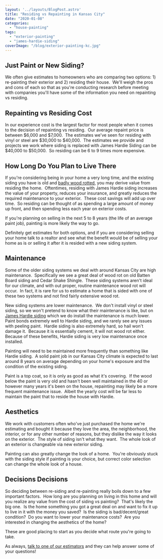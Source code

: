 ```yaml
---
layout: '../layouts/BlogPost.astro'
title: "Residing vs Repainting in Kansas City"
date: "2020-01-08"
categories: 
  - "house-painting"
tags: 
  - "exterior-painting"
  - "james-hardie-siding"
coverImage: "/blog/exterior-painting-kc.jpg"
---
```


## Just Paint or New Siding?

We often give estimates to homeowners who are comparing two options: 1) re-painting their exterior and 2) residing their house.  We'll weigh the pros and cons of each so that as you're conducting research before meeting with companies you'll have some of the information you need on repainting vs residing.

## Repainting vs Residing Cost

In our experience cost is the largest factor for most people when it comes to the decision of repainting vs residing.  Our average repaint price is between $6,000 and $7,000.  The estimates we've seen for residing with vinyl or steel are $30,000 to $40,000.  The estimates we provide and projects we work where siding is replaced with James Hardie Siding can be $40,000 to $50,000.  So residing can be 6 to 9 times more expensive.

## How Long Do You Plan to Live There

If you're considering being in your home a very long time, and the existing siding you have is old and [badly wood rotted](https://greatplainspaintingkc.com/wood-rot-issues-prevention-kansas-city/), you may derive value from residing the home.  Oftentimes, residing with James Hardie siding increases the value of your property, reduces your insurance, and greatly reduces the required maintenance to your exterior.  These cost savings will add up over time.  So residing can be thought of as spending a large amount of money up front, and then spending less each year on exterior costs.

If you're planning on selling in the next 5 to 8 years (the life of an average paint job), painting is more likely the way to go.

Definitely get estimates for both options, and if you are considering selling your home talk to a realtor and see what the benefit would be of selling your home as is or selling it after it is resided with a new siding system.

## Maintenance

Some of the older siding systems we deal with around Kansas City are high maintenance.  Specifically we see a great deal of wood rot on old Batten Board siding and Cedar Shake Shingle.  These siding systems aren't ideal for our climate, and with out proper, routine maintenance wood rot will occur.  In fact, it is rare for us to estimate a home that is sided with one of these two systems and not find fairly extensive wood rot.

New siding systems are lower maintenance.  We don't install vinyl or steel siding, so we won't pretend to know what their maintenance is like, but on [James Hardie siding](https://greatplainspaintingkc.com/james-hardie-siding-kansas-city/) which we do install the maintenance is much lower.  Paint bonds extremely well to Hardie siding, and we rarely see any issues with peeling paint.  Hardie siding is also extremely hard, so hail won't damage it.  Because it is essentially cement, it will not wood rot either.  Because of these benefits, Hardie siding is very low maintenance once installed.

Painting will need to be maintained more frequently than something like Hardie siding.  A solid paint job in our Kansas City climate is expected to last around 8 years on average depending on your home's exposure and the condition of the existing siding.

Paint is a top coat, so it is only as good as what it's covering.  If the wood below the paint is very old and hasn't been well maintained in the 40 or however many years it's been on the house, repainting may likely be a more frequent maintenance issue.  Albeit the yearly cost will be far less to maintain the paint that to reside the house with Hardie.

## Aesthetics

We work with customers often who've just purchased the home we're estimating and bought it because they love the area, the neighborhood, the interior, or for any other number of reasons, but they dislike the way it looks on the exterior.  The style of siding isn't what they want.  The whole look of an exterior is changeable via new exterior siding.

Painting can also greatly change the look of a home.  You're obviously stuck with the siding style if painting is your choice, but correct color selection can change the whole look of a house.

## Decisions Decisions

So deciding between re-siding and re-painting really boils down to a few important factors.  How long are you planning on living in this home and will you realize any value from the cost of siding vs painting?  That's likely the big one.  Is the home something you got a great deal on and want to fix it up to live in it with the money you saved?  Is the siding is bad/decent/great condition?  Do you want to lower your maintenance costs?  Are you interested in changing the aesthetics of the home?

These are good placing to start as you decide what route you're going to take.

As always, [talk to one of our estimators](https://greatplainspaintingkc.com/contact/) and they can help answer some of your questions!
